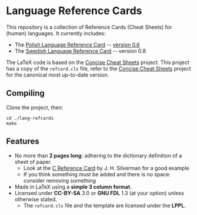 Language Reference Cards
========================

This repository is a collection of Reference Cards (Cheat Sheets) for (human)
languages.  It currently includes:

* The [Polish Language Reference Card] -- [version 0.6]
* The [Swedish Language Reference Card] -- version 0.8

The LaTeX code is based on the [Concise Cheat Sheets] project.  This project
has a copy of the `refcard.cls` file, refer to the [Concise Cheat Sheets]
project for the canonical most up-to-date version.


Compiling
---------

Clone the project, then:

    cd ./lang-refcards
    make


Features
--------

* No more than **2 pages long**: adhering to the dictionary definition of a sheet of paper.
	* Look at the [C Reference Card] by J. H. Silverman for a good example
	* If you think something must be added and there is no space: consider removing something
* Made in LaTeX using a **simple 3 column format**.
* Licensed under **CC-BY-SA** 3.0 or **GNU FDL** 1.3  (at your option)  unless otherwise stated.
	* The `refcard.cls` file and the template are licensed under the **LPPL**.


[Polish Language Reference Card]: https://matela.com.br/pl-refcard.pdf
[Swedish Language Reference Card]: https://matela.com.br/sv-refcard.pdf
[version 0.6]: https://github.com/rudymatela/lang-refcards/releases/download/pl-v0.6/pl-refcard-0.6.pdf
[Concise Cheat Sheets]: https://github.com/rudymatela/concise-cheat-sheets
[C Reference Card]: http://www.math.brown.edu/~jhs/ReferenceCards/CRefCard.v2.2.pdf
